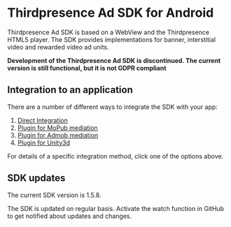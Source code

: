 # Thirdpresence Ad SDK for Android

Thirdpresence Ad SDK is based on a WebView and the Thirdpresence HTML5 player. The SDK provides implementations for banner, interstitial video and rewarded video ad units. 

__Development of the Thirdpresence Ad SDK is discontinued. The current version is still functional, but it is not GDPR compliant__

## Integration to an application

There are a number of different ways to integrate the SDK with your app:

1. [Direct Integration](thirdpresence-ad-sdk#thirdpresence-ad-sdk-for-android)
2. [Plugin for MoPub mediation](thirdpresence-mopub-mediation#thirdpresence-ad-sdk-for-android---mopub-mediation)
3. [Plugin for Admob mediation](thirdpresence-admob-mediation#thirdpresence-ad-sdk-for-android---admob-mediation)
4. [Plugin for Unity3d](thirdpresence-unity-mediation#thirdpresence-ad-sdk-for-android---unity-plugin)

For details of a specific integration method, click one of the options above.

## SDK updates

The current SDK version is 1.5.8.

The SDK is updated on regular basis. Activate the watch function in GitHub to get notified about updates and changes. 
